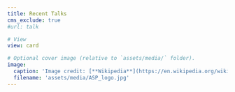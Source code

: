 ```yaml
---
title: Recent Talks
cms_exclude: true
#url: talk

# View
view: card

# Optional cover image (relative to `assets/media/` folder).
image: 
  caption: 'Image credit: [**Wikipedia**](https://en.wikipedia.org/wiki/American_Society_of_Parasitologists)'
  filename: 'assets/media/ASP_logo.jpg'
---
```


